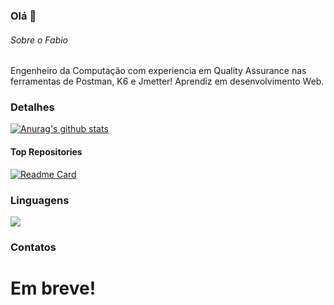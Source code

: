 ### Olá 👋

###### Sobre o Fabio
Engenheiro da Computação com experiencia em Quality Assurance nas ferramentas de Postman, K6 e Jmetter!
Aprendiz em desenvolvimento Web.

### Detalhes
 <a href="https://github.com/fabiochorobura/github-readme-stats"><img align="center" src="https://github-readme-stats.vercel.app/api?username=fabiochorobura&show_icons=true&include_all_commits=true&theme=buefy&hide_border=true" alt="Anurag's github stats" /></a>

#### Top Repositories
[![Readme Card](https://github-readme-stats.vercel.app/api/pin/?username=fabiochorobura&repo=github-readme-stats)](https://github.com/fabiochorobura/fabiochorobura.github.io)

### Linguagens
 <a href="https://github.com/fabiochorobura/github-readme-stats"><img align="center" src="https://github-readme-stats.vercel.app/api/top-langs/?username=fabiochorobura&layout=compact&theme=buefy&hide_border=true" /></a>
 


### Contatos
# Em breve!
